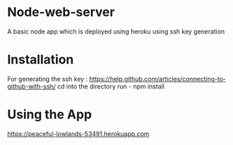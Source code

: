 # Node-web-server
A basic node app which is deployed using heroku using ssh key generation 

Installation
===
 For generating the ssh key : <a href="https://help.github.com/articles/connecting-to-github-with-ssh/">https://help.github.com/articles/connecting-to-github-with-ssh/</a>
cd into the directory
run  - npm install

Using the App
===
<a href ="https://peaceful-lowlands-53491.herokuapp.com" > https://peaceful-lowlands-53491.herokuapp.com</a>

 
